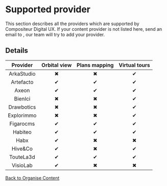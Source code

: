 # Supported provider

This section describes all the providers which are supported by Compositeur Digital UX. If your content provider is not listed here, send an email to , our team will try to add your provider.

## Details

| Provider   | Orbital view | Plans mapping | Virtual tours |
|:----------:|:------------:|:-------------:|:-------------:|
| ArkaStudio | &#x2716;     | &#x2716;      | &#x2714;      |
| Artefacto  | &#x2714;     | &#x2714;      | &#x2714;      |
| Axeon      | &#x2714;     | &#x2714;      | &#x2714;      |
| BienIci    | &#x2716;     | &#x2716;      | &#x2714;      |
| Drawbotics | &#x2716;     | &#x2716;      | &#x2714;      |
| Explorimmo | &#x2716;     | &#x2716;      | &#x2714;      |
| Figarocms  | &#x2714;     | &#x2714;      | &#x2714;      |
| Habiteo    | &#x2714;     | &#x2714;      | &#x2714;      |
| Habx       | &#x2714;     | &#x2716;      | &#x2716;      |
| Hive&Co    | &#x2714;     | &#x2716;      | &#x2714;      |
| TouteLa3d  | &#x2714;     | &#x2714;      | &#x2714;      |
| VisioLab   | &#x2714;     | &#x2716;      | &#x2716;      |

[Back to Organise Content](../index.md)

